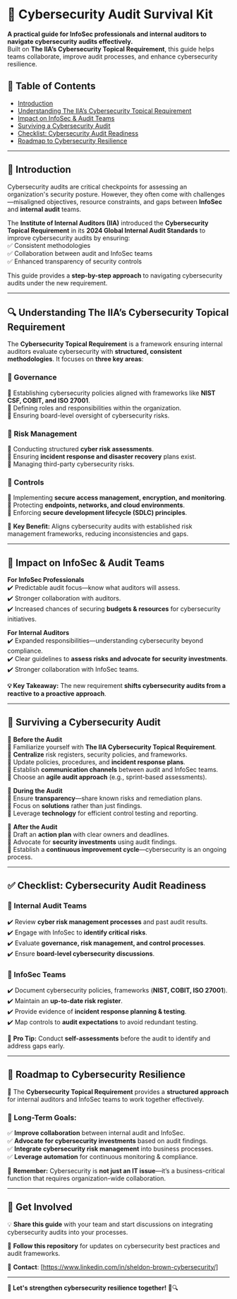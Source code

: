 # 🔐 Cybersecurity Audit Survival Kit

**A practical guide for InfoSec professionals and internal auditors to navigate cybersecurity audits effectively.**  
Built on **The IIA’s Cybersecurity Topical Requirement**, this guide helps teams collaborate, improve audit processes, and enhance cybersecurity resilience.  

## 📌 Table of Contents  

- [Introduction](#introduction)  
- [Understanding The IIA’s Cybersecurity Topical Requirement](#understanding-the-iias-cybersecurity-topical-requirement)  
- [Impact on InfoSec & Audit Teams](#impact-on-infosec--audit-teams)  
- [Surviving a Cybersecurity Audit](#surviving-a-cybersecurity-audit)  
- [Checklist: Cybersecurity Audit Readiness](#checklist-cybersecurity-audit-readiness)  
- [Roadmap to Cybersecurity Resilience](#roadmap-to-cybersecurity-resilience)  

---

## 🚀 Introduction  

Cybersecurity audits are critical checkpoints for assessing an organization's security posture. However, they often come with challenges—misaligned objectives, resource constraints, and gaps between **InfoSec** and **internal audit** teams.  

The **Institute of Internal Auditors (IIA)** introduced the **Cybersecurity Topical Requirement** in its **2024 Global Internal Audit Standards** to improve cybersecurity audits by ensuring:  
✅ Consistent methodologies  
✅ Collaboration between audit and InfoSec teams  
✅ Enhanced transparency of security controls  

This guide provides a **step-by-step approach** to navigating cybersecurity audits under the new requirement.

---

## 🔍 Understanding The IIA’s Cybersecurity Topical Requirement  

The **Cybersecurity Topical Requirement** is a framework ensuring internal auditors evaluate cybersecurity with **structured, consistent methodologies**. It focuses on **three key areas**:  

### 🔹 Governance  
📌 Establishing cybersecurity policies aligned with frameworks like **NIST CSF, COBIT, and ISO 27001**.  
📌 Defining roles and responsibilities within the organization.  
📌 Ensuring board-level oversight of cybersecurity risks.  

### 🔹 Risk Management  
📌 Conducting structured **cyber risk assessments**.  
📌 Ensuring **incident response and disaster recovery** plans exist.  
📌 Managing third-party cybersecurity risks.  

### 🔹 Controls  
📌 Implementing **secure access management, encryption, and monitoring**.  
📌 Protecting **endpoints, networks, and cloud environments**.  
📌 Enforcing **secure development lifecycle (SDLC) principles**.  

📌 **Key Benefit:** Aligns cybersecurity audits with established risk management frameworks, reducing inconsistencies and gaps.  

---

## 🎯 Impact on InfoSec & Audit Teams  

**For InfoSec Professionals**  
✔️ Predictable audit focus—know what auditors will assess.  
✔️ Stronger collaboration with auditors.  
✔️ Increased chances of securing **budgets & resources** for cybersecurity initiatives.  

**For Internal Auditors**  
✔️ Expanded responsibilities—understanding cybersecurity beyond compliance.  
✔️ Clear guidelines to **assess risks and advocate for security investments**.  
✔️ Stronger collaboration with InfoSec teams.  

**💡 Key Takeaway:** The new requirement **shifts cybersecurity audits from a reactive to a proactive approach**.  

---

## 🔎 Surviving a Cybersecurity Audit  

🔹 **Before the Audit**  
📌 Familiarize yourself with **The IIA Cybersecurity Topical Requirement**.  
📌 **Centralize** risk registers, security policies, and frameworks.  
📌 Update policies, procedures, and **incident response plans**.  
📌 Establish **communication channels** between audit and InfoSec teams.  
📌 Choose an **agile audit approach** (e.g., sprint-based assessments).  

🔹 **During the Audit**  
📌 Ensure **transparency**—share known risks and remediation plans.  
📌 Focus on **solutions** rather than just findings.  
📌 Leverage **technology** for efficient control testing and reporting.  

🔹 **After the Audit**  
📌 Draft an **action plan** with clear owners and deadlines.  
📌 Advocate for **security investments** using audit findings.  
📌 Establish a **continuous improvement cycle**—cybersecurity is an ongoing process.  

---

## ✅ Checklist: Cybersecurity Audit Readiness  

### 📌 Internal Audit Teams  
✔️ Review **cyber risk management processes** and past audit results.  
✔️ Engage with InfoSec to **identify critical risks**.  
✔️ Evaluate **governance, risk management, and control processes**.  
✔️ Ensure **board-level cybersecurity discussions**.  

### 📌 InfoSec Teams  
✔️ Document cybersecurity policies, frameworks (**NIST, COBIT, ISO 27001**).  
✔️ Maintain an **up-to-date risk register**.  
✔️ Provide evidence of **incident response planning & testing**.  
✔️ Map controls to **audit expectations** to avoid redundant testing.  

📌 **Pro Tip:** Conduct **self-assessments** before the audit to identify and address gaps early.  

---

## 🔄 Roadmap to Cybersecurity Resilience  

📌 The **Cybersecurity Topical Requirement** provides a **structured approach** for internal auditors and InfoSec teams to work together effectively.  

### 🔹 Long-Term Goals:  
✅ **Improve collaboration** between internal audit and InfoSec.  
✅ **Advocate for cybersecurity investments** based on audit findings.  
✅ **Integrate cybersecurity risk management** into business processes.  
✅ **Leverage automation** for continuous monitoring & compliance.  

📌 **Remember:** Cybersecurity is **not just an IT issue**—it’s a business-critical function that requires organization-wide collaboration.  

---

## 📢 Get Involved  

💡 **Share this guide** with your team and start discussions on integrating cybersecurity audits into your processes.  

🚀 **Follow this repository** for updates on cybersecurity best practices and audit frameworks.  

📩 **Contact**: [https://www.linkedin.com/in/sheldon-brown-cybersecurity/]  

---

**🔐 Let's strengthen cybersecurity resilience together!** 🚀🔍
